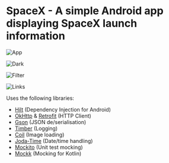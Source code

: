 # SpaceX - A simple Android app displaying SpaceX launch information

![App](/images/app.png)

![Dark](/images/dark.png)

![Filter](/images/filter.png)

![Links](/images/links.png)

Uses the following libraries:

- [Hilt](https://dagger.dev/hilt/) (Dependency Injection for Android)
- [OkHttp](https://square.github.io/okhttp/) & [Retrofit](https://square.github.io/retrofit/) (HTTP Client)
- [Gson](https://github.com/google/gson) (JSON de/serialisation)
- [Timber](https://github.com/JakeWharton/timber) (Logging)
- [Coil](https://github.com/coil-kt/coil) (Image loading)
- [Joda-Time](https://www.joda.org/joda-time/) (Date/time handling)
- [Mockito](https://site.mockito.org/) (Unit test mocking)
- [Mockk](https://mockk.io/) (Mocking for Kotlin)
